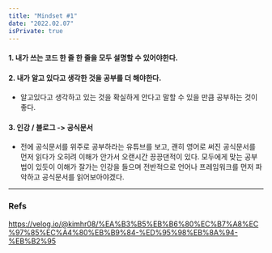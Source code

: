 ```yaml
---
title: "Mindset #1"
date: "2022.02.07"
isPrivate: true
---
```


#### 1. 내가 쓰는 코드 한 줄 한 줄을 모두 설명할 수 있어야한다.

#### 2. 내가 알고 있다고 생각한 것을 공부를 더 해야한다.

- 알고있다고 생각하고 있는 것을 확실하게 안다고 말할 수 있을 만큼 공부하는 것이 좋다.

#### 3. 인강 / 블로그 -> 공식문서

- 전에 공식문서를 위주로 공부하라는 유튜브를 보고, 괜히 영어로 써진 공식문서를 먼저 읽다가 오히려 이해가 안가서 오랜시간 끙끙댄적이 있다. 모두에게 맞는 공부법이 있듯이 이해가 잘가는 인강을 들으며 전반적으로 언어나 프레임워크를 먼저 파악하고 공식문서를 읽어보아야겠다.

---

### Refs

https://velog.io/@kimhr08/%EA%B3%B5%EB%B6%80%EC%B7%A8%EC%97%85%EC%A4%80%EB%B9%84-%ED%95%98%EB%8A%94-%EB%B2%95
